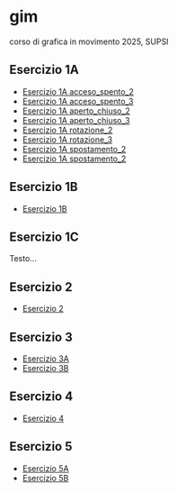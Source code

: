 # gim
corso di grafica in movimento 2025, SUPSI


## Esercizio 1A
- [Esercizio 1A acceso_spento_2](https://l0renz0hess.github.io/gim/Esercizio_1A/acceso_spento_2.html)
- [Esercizio 1A acceso_spento_3](https://l0renz0hess.github.io/gim/Esercizio_1A/acceso_spento_3.html)
- [Esercizio 1A aperto_chiuso_2](https://l0renz0hess.github.io/gim/Esercizio_1A/aperto_chiuso_2.html)
- [Esercizio 1A aperto_chiuso_3](/Esercizio_1A/aperto_chiuso_3.html)
- [Esercizio 1A rotazione_2](https://l0renz0hess.github.io/gim/Esercizio_1A/rotazione_2.html)
- [Esercizio 1A rotazione_3](https://l0renz0hess.github.io/gim/Esercizio_1A/rotazione_3.html)
- [Esercizio 1A spostamento_2](https://l0renz0hess.github.io/gim/Esercizio_1A/spostamento_due.html)
- [Esercizio 1A spostamento_2](https://l0renz0hess.github.io/gim/Esercizio_1A/spostamento_tre.html)

## Esercizio 1B
- [Esercizio 1B](https://l0renz0hess.github.io/gim/Esercizio_1B/template/index.html)

## Esercizio 1C
Testo...

## Esercizio 2
- [Esercizio 2](https://l0renz0hess.github.io/gim/Esercizio_2/template/index.html)

## Esercizio 3
- [Esercizio 3A](https://l0renz0hess.github.io/gim/Esercizio_3A_forma_e_colore/index)
- [Esercizio 3B](https://l0renz0hess.github.io/gim/Esercizio_3B_Interazione/index)

## Esercizio 4
- [Esercizio 4](https://l0renz0hess.github.io/gim/Esercizio_4/index)

## Esercizio 5
- [Esercizio 5A](https://l0renz0hess.github.io/gim/Esercizio_5A_pioggia)
- [Esercizio 5B](https://l0renz0hess.github.io/gim/Esercizio_5B_pioggia_3D)